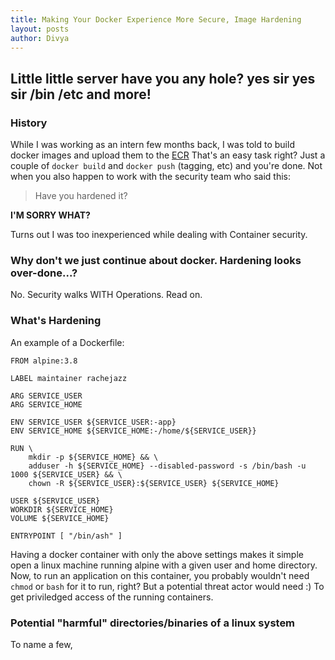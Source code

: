 ```yaml
---
title: Making Your Docker Experience More Secure, Image Hardening
layout: posts
author: Divya
---
```


## Little little server have you any hole? yes sir yes sir /bin /etc and more!

### History
While I was working as an intern few months back, I was told to build docker images and upload them to the [ECR](https://aws.amazon.com/ecr/])
That's an easy task right? Just a couple of `docker build` and `docker push` (tagging, etc) and you're done.
Not when you also happen to work with the security team who said this:

> Have you hardened it?

**I'M SORRY WHAT?**<br>

Turns out I was too inexperienced while dealing with Container security.

### Why don't we just continue about docker. Hardening looks over-done...?
No. Security walks WITH Operations. Read on.


### What's Hardening
An example of a Dockerfile:
```
FROM alpine:3.8

LABEL maintainer rachejazz

ARG SERVICE_USER
ARG SERVICE_HOME

ENV SERVICE_USER ${SERVICE_USER:-app}
ENV SERVICE_HOME ${SERVICE_HOME:-/home/${SERVICE_USER}}

RUN \
	mkdir -p ${SERVICE_HOME} && \
	adduser -h ${SERVICE_HOME} --disabled-password -s /bin/bash -u 1000 ${SERVICE_USER} && \
	chown -R ${SERVICE_USER}:${SERVICE_USER} ${SERVICE_HOME}

USER ${SERVICE_USER}
WORKDIR ${SERVICE_HOME}
VOLUME ${SERVICE_HOME}

ENTRYPOINT [ "/bin/ash" ]
```
Having a docker container with only the above settings makes it simple open a linux machine running alpine with a given user and home directory.
Now, to run an application on this container, you probably wouldn't need `chmod` or `bash` for it to run, right?
But a potential threat actor would need :)
To get priviledged access of the running containers.

### Potential "harmful" directories/binaries of a linux system
To name a few, 
